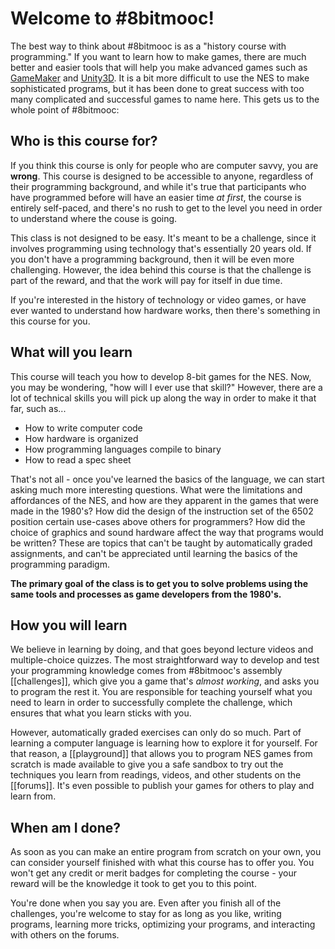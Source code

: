Welcome to #8bitmooc!
=====================
The best way to think about #8bitmooc is as a "history course with programming."
If you want to learn how to make games, there are much better and easier tools
that will help you make advanced games such as [GameMaker](http://yoyogames.com)
and [Unity3D](http://unity3d.com). It is a bit more difficult to use the NES
to make sophisticated programs, but it has been done to great success with too
many complicated and successful games to name here. This gets us to the whole
point of #8bitmooc:


Who is this course for?
-----------------------
If you think this course is only for people who are computer savvy, you are
**wrong**. This course is designed to be accessible to anyone, regardless of
their programming background, and while it's true that participants who have
programmed before will have an easier time *at first*, the course is entirely
self-paced, and there's no rush to get to the level you need in order to
understand where the couse is going.

This class is not designed to be easy. It's meant to be a challenge, since it
involves programming using technology that's essentially 20 years old. If you
don't have a programming background, then it will be even more challenging.
However, the idea behind this course is that the challenge is part of the
reward, and that the work will pay for itself in due time.

If you're interested in the history of technology or video games, or have ever
wanted to understand how hardware works, then there's something in this course
for you.


What will you learn
-------------------
This course will teach you how to develop 8-bit games for the NES. Now, you
may be wondering, "how will I ever use that skill?" However, there are a lot
of technical skills you will pick up along the way in order to make it that
far, such as...

 * How to write computer code
 * How hardware is organized
 * How programming languages compile to binary
 * How to read a spec sheet

That's not all - once you've learned the basics of the language, we can start
asking much more interesting questions. What were the limitations and affordances
of the NES, and how are they apparent in the games that were made in the 1980's?
How did the design of the instruction set of the 6502 position certain use-cases
above others for programmers? How did the choice of graphics and sound hardware
affect the way that programs would be written? These are topics that can't be
taught by automatically graded assignments, and can't be appreciated until
learning the basics of the programming paradigm.

**The primary goal of the class is to get you to solve problems using the same
tools and processes as game developers from the 1980's.**


How you will learn
------------------
We believe in learning by doing, and that goes beyond lecture videos and
multiple-choice quizzes. The most straightforward way to develop and test
your programming knowledge comes from #8bitmooc's assembly [[challenges]], which
give you a game that's *almost working*, and asks you to program the rest it.
You are responsible for teaching yourself what you need to learn in order to
successfully complete the challenge, which ensures that what you learn sticks
with you.

However, automatically graded exercises can only do so much. Part of learning
a computer language is learning how to explore it for yourself. For that reason,
a [[playground]] that allows you to program NES games from scratch is made
available to give you a safe sandbox to try out the techniques you learn from
readings, videos, and other students on the [[forums]]. It's even possible to
publish your games for others to play and learn from.


When am I done?
---------------
As soon as you can make an entire program from scratch on your own, you can
consider yourself finished with what this course has to offer you. You won't get
any credit or merit badges for completing the course - your reward will be the
knowledge it took to get you to this point.

You're done when you say you are. Even after you finish all of the challenges,
you're welcome to stay for as long as you like, writing programs, learning more
tricks, optimizing your programs, and interacting with others on the forums.

